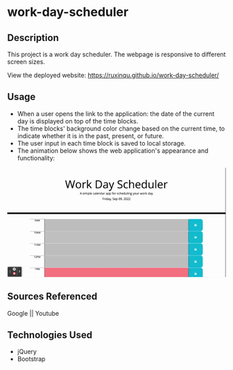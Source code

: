 # work-day-scheduler

## Description

This project is a work day scheduler. The webpage is responsive to different screen sizes.

View the deployed website: https://ruxinqu.github.io/work-day-scheduler/


## Usage
* When a user opens the link to the application: the date of the current day is displayed on top of the time blocks.
* The time blocks' background color change based on the current time, to indicate whether it is in the past, present, or future. 
* The user input in each time block is saved to local storage.
* The animation below shows the web application's appearance and functionality: 


![The demo video of the work day scheduler](./assets/work-day-scheduler-demo.gif)

## Sources Referenced
Google || Youtube

## Technologies Used
* jQuery 
* Bootstrap 



